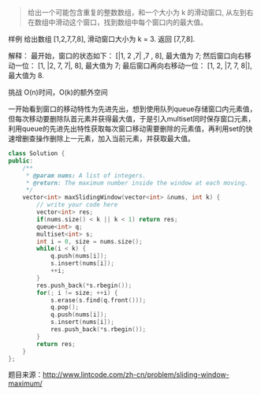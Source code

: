 > 给出一个可能包含重复的整数数组，和一个大小为 k 的滑动窗口, 从左到右在数组中滑动这个窗口，找到数组中每个窗口内的最大值。

样例
给出数组 [1,2,7,7,8], 滑动窗口大小为 k = 3. 返回 [7,7,8].

解释：
最开始，窗口的状态如下：
[|1, 2 ,7| ,7 , 8], 最大值为 7;
然后窗口向右移动一位：
[1, |2, 7, 7|, 8], 最大值为 7;
最后窗口再向右移动一位：
[1, 2, |7, 7, 8|], 最大值为 8.

挑战 
O(n)时间，O(k)的额外空间

一开始看到窗口的移动特性为先进先出，想到使用队列queue<int>存储窗口内元素值，
但每次移动要删除队首元素并获得最大值，于是引入multiset<int>同时保存窗口元素，
利用queue的先进先出特性获取每次窗口移动需要删除的元素值，再利用set的快速增删查操作删除上一元素，加入当前元素，并获取最大值。
```cpp
class Solution {
public:
    /**
     * @param nums: A list of integers.
     * @return: The maximum number inside the window at each moving.
     */
    vector<int> maxSlidingWindow(vector<int> &nums, int k) {
        // write your code here
        vector<int> res;
    	if(nums.size() < k || k < 1) return res;
    	queue<int> q;
    	multiset<int> s;
    	int i = 0, size = nums.size();
    	while(i < k) {
    		q.push(nums[i]);
    		s.insert(nums[i]);
    		++i;
    	}
    	res.push_back(*s.rbegin());
    	for(; i != size; ++i) {
    		s.erase(s.find(q.front()));
    		q.pop();
    		q.push(nums[i]);
    		s.insert(nums[i]);
    		res.push_back(*s.rbegin());
    	}
    	return res;
    }
};
```
题目来源：http://www.lintcode.com/zh-cn/problem/sliding-window-maximum/
